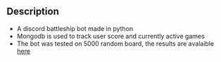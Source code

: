 ## Description
* A discord battleship bot made in python
* Mongodb is used to track user score and currently active games
* The bot was tested on 5000 random board, the results are avalaible [here](https://github.com/SavaPavlovic01/battleships/blob/main/RES.png) 
